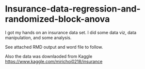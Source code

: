 # Insurance-data-regression-and-randomized-block-anova

I got my hands on an insurance data set. I did some data viz, data manipulation, and some analysis.

See attached RMD output and word file to follow.

Also the data was downlaoded from Kaggle https://www.kaggle.com/mirichoi0218/insurance
